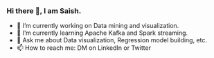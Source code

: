 ### Hi there 👋, I am Saish.

<!--
**hawasaish/hawasaish** is a ✨ _special_ ✨ repository because its `README.md` (this file) appears on your GitHub profile.

Here are some ideas to get you started:
-->

- 🔭 I’m currently working on Data mining and visualization.
- 🌱 I’m currently learning Apache Kafka and Spark streaming.
- 💬 Ask me about Data visualization, Regression model building, etc.
- 📫 How to reach me: DM on LinkedIn or Twitter
<!--
- 👯 I’m looking to collaborate on ...
- 🤔 I’m looking for help with ...
-->
<!--
- 😄 Pronouns: ...
- ⚡ Fun fact: ...
-->
